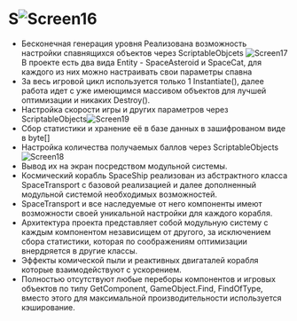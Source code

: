 # S![Screen16](https://user-images.githubusercontent.com/59829650/164462429-f284a254-ea43-46ac-a0af-970696fde12d.png)

- Бесконечная генерация уровня
 Реализована возможность настройки спавнящихся объектов через ScriptableObjcets 
 ![Screen17](https://user-images.githubusercontent.com/59829650/164463032-e98d861e-9137-4426-bd24-dcc26eb5e61f.png)
 В проекте есть два вида Entity - SpaceAsteroid и SpaceCat, для каждого из них можно настраивать свои параметры спавна
- За весь игровой цикл используется только 1 Instantiate(), далее работа идет с уже имеющимся массивом объектов для лучшей оптимизации
 и никаких Destroy().
- Настройка скорости игры и других параметров через ScriptableObjects![Screen19](https://user-images.githubusercontent.com/59829650/164464256-499a7700-addd-4508-bdb3-64920ab31929.png)
- Сбор статистики и хранение её в базе данных в зашифрованом виде в byte[]
- Настройка количества получаемых баллов через ScriptableObjects ![Screen18](https://user-images.githubusercontent.com/59829650/164463997-ae96ce81-06a4-4d6f-be6a-62a30ef61d04.png)
- Вывод их на экран посредством модульной системы.
- Космический корабль SpaceShip реализован из абстрактного класса SpaceTransport с базовой реализацией и далее дополненный модульной системой необходимых возможностей.
- SpaceTransport и все наследуемые от него компоненты имеют возможности своей уникальной настройки для каждого корабля.
- Архитектура проекта представляет собой модульную систему с каждым компонентом независищем от другого, за исключением сбора статистики, которая по соображениям оптимизации внердряется в другие классы.
- Эффекты комической пыли и реактивных двигаталей корабля которые взаимодействуют с ускорением.
- Полностью отсутствуют любые переборы компонентов и игровых объектов по типу GetComponent, GameObject.Find, FindOfType, вместо этого для максимальной производительности используется кэширование.

